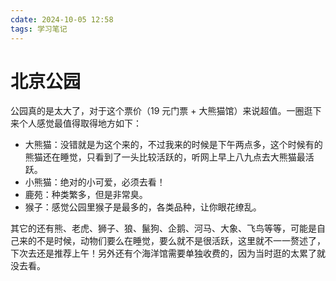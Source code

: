```yaml
---
cdate: 2024-10-05 12:58
tags: 学习笔记 
---
```


# 北京公园

公园真的是太大了，对于这个票价（19 元门票 + 大熊猫馆）来说超值。一圈逛下来个人感觉最值得取得地方如下：

- 大熊猫：没错就是为这个来的，不过我来的时候是下午两点多，这个时候有的熊猫还在睡觉，只看到了一头比较活跃的，听网上早上八九点去大熊猫最活跃。
- 小熊猫：绝对的小可爱，必须去看！
- 鹿苑：种类繁多，但是非常臭。
- 猴子：感觉公园里猴子是最多的，各类品种，让你眼花缭乱。

其它的还有熊、老虎、狮子、狼、鬣狗、企鹅、河马、大象、飞鸟等等，可能是自己来的不是时候，动物们要么在睡觉，要么就不是很活跃，这里就不一一赘述了，下次去还是推荐上午！另外还有个海洋馆需要单独收费的，因为当时逛的太累了就没去看。